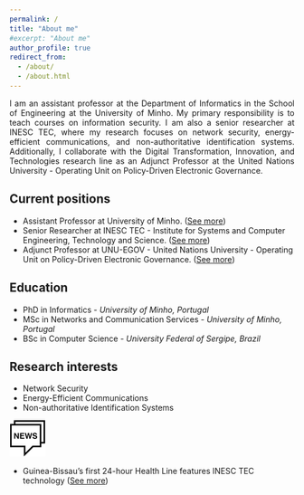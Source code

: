 ```yaml
---
permalink: /
title: "About me"
#excerpt: "About me"
author_profile: true
redirect_from: 
  - /about/
  - /about.html
---
```


<div style='text-align: justify;'>
  I am an assistant professor at the Department of Informatics in the School of Engineering at the University of Minho. My primary responsibility is to teach courses on information security. I am also a senior researcher at INESC TEC, where my research focuses on network security, energy-efficient communications, and non-authoritative identification systems. Additionally, I collaborate with the Digital Transformation, Innovation, and Technologies research line as an Adjunct Professor at the United Nations University - Operating Unit on Policy-Driven Electronic Governance. 
</div>

## Current positions
- Assistant Professor at University of Minho. ([See more](https://www.di.uminho.pt/~jno/sitedi/nm_6687.html))
- Senior Researcher at INESC TEC - Institute for Systems and Computer Engineering, Technology and Science. ([See more](https://www.inesctec.pt/en/people/joao-marco))
- Adjunct Professor at UNU-EGOV - United Nations University - Operating Unit on Policy-Driven Electronic Governance. ([See more](https://unu.edu/egov/about/expert/joao-marco-silva))



## Education
- PhD in Informatics - *University of Minho, Portugal*
- MSc in Networks and Communication Services - *University of Minho, Portugal*
- BSc in Computer Science - *University Federal of Sergipe, Brazil*


## Research interests
- Network Security
- Energy-Efficient Communications
- Non-authoritative Identification Systems


![](/images/news64.png)

- Guinea-Bissau’s first 24-hour Health Line features INESC TEC technology ([See more](https://bip.inesctec.pt/en/noticias/guinea-bissaus-first-24-hour-health-line-features-inesc-tec-technology/))


